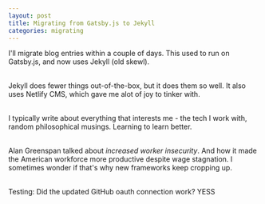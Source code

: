 ```yaml
---
layout: post
title: Migrating from Gatsby.js to Jekyll
categories: migrating
---
```

I'll migrate blog entries within a couple of days. This used to run on Gatsby.js, and now uses Jekyll (old skewl).

\
Jekyll does fewer things out-of-the-box, but it does them so well. It also uses Netlify CMS, which gave me alot of joy to tinker with. 

\
I typically write about everything that interests me - the tech I work with, random philosophical musings. Learning to learn better.

\
Alan Greenspan talked about *increased worker insecurity*. And how it made the American workforce more productive despite wage stagnation. I sometimes wonder if that's why new frameworks keep cropping up.

\
Testing: Did the updated GitHub oauth connection work? YESS